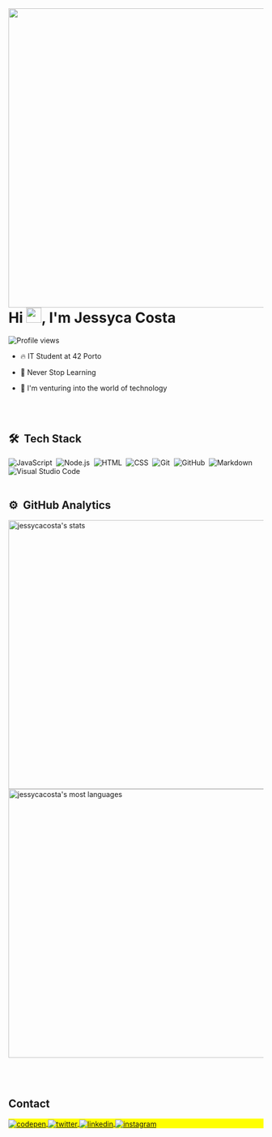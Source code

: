<img align="right" height="590em" src="https://gist.githubusercontent.com/jessycacosta/f60fe66de056163646874618758f877a/raw/9a91d003ddec6cb9961a78c427708695aac4c6d7/github.svg"/>
<h1 align="left">Hi <img src="https://raw.githubusercontent.com/kaueMarques/kaueMarques/master/hi.gif" height="30px">, I'm Jessyca Costa</h1>
<p align="left"> <img src="https://komarev.com/ghpvc/?username=jessycacosta&color=yellow" alt="Profile views" /> </p>

- 🔥 IT Student at 42 Porto

- 🔭 Never Stop Learning

- 💬 I'm venturing into the world of technology

<br><br>
## 🛠 &nbsp;Tech Stack
![JavaScript](https://img.shields.io/badge/-JavaScript-05122A?style=flat&logo=javascript)&nbsp;
![Node.js](https://img.shields.io/badge/-Node.js-05122A?style=flat&logo=node.js)&nbsp;
![HTML](https://img.shields.io/badge/-HTML-05122A?style=flat&logo=HTML5)&nbsp;
![CSS](https://img.shields.io/badge/-CSS-05122A?style=flat&logo=CSS3&logoColor=1572B6)&nbsp;
![Git](https://img.shields.io/badge/-Git-05122A?style=flat&logo=git)&nbsp;
![GitHub](https://img.shields.io/badge/-GitHub-05122A?style=flat&logo=github)&nbsp;
![Markdown](https://img.shields.io/badge/-Markdown-05122A?style=flat&logo=markdown)&nbsp;
![Visual Studio Code](https://img.shields.io/badge/-Visual%20Studio%20Code-05122A?style=flat&logo=visual-studio-code&logoColor=007ACC)&nbsp;
<br><br>

## ⚙️ &nbsp;GitHub Analytics
<p align="left">
<img width="530em" src="https://github-readme-stats.vercel.app/api?username=jessycacosta&show_icons=true&theme=vision-friendly-dark" alt="jessycacosta's stats"/>
<img width="530em" src="https://github-readme-stats.vercel.app/api/top-langs/?username=jessycacosta&layout=compact&theme=vision-friendly-dark" alt="jessycacosta's most languages"/>
</p>

<br><br>

## Contact

<p align="left" style="background:yellow">
<a href="https://codepen.io/Jessyca-Costa" target="_blank">
  <img align="center" src="https://img.shields.io/badge/-jessycacosta-05122A?style=flat&logo=codepen" alt="codepen"/>
</a>
<a href="https://twitter.com/Jessyca_Minas" target="_blank">
  <img align="center" src="https://img.shields.io/badge/-jessycacosta-05122A?style=flat&logo=twitter" alt="twitter"/>  
</a>
<a href="https://linkedin.com/in/jessycacostapt" target="_blank">
  <img align="center" src="https://img.shields.io/badge/-jessycacosta-05122A?style=flat&logo=linkedin" alt="linkedin"/>
</a>
<a href="https://instagram.com/jessyca.costa" target="_blank">
 <img align="center" src="https://img.shields.io/badge/-jessycacosta-05122A?style=flat&logo=instagram" alt="instagram"/>
</a>
</p>
